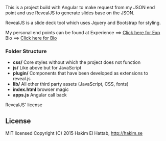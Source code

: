 This is a project build with Angular to make request from my JSON end point and use RevealJS to generate slides base on the JSON.


RevealJS is a slide deck tool which uses Jquery and Bootstrap for styling.

My personal end points can be found at 
Experience ==> <a href="http://ec2-52-10-163-61.us-west-2.compute.amazonaws.com/api/resume/experience/"> Click here for Exp</a>
Bio ==> <a href="http://ec2-52-10-163-61.us-west-2.compute.amazonaws.com/api/resume/bio/">Click here for Bio</a>



### Folder Structure
- **css/** Core styles without which the project does not function
- **js/** Like above but for JavaScript
- **plugin/** Components that have been developed as extensions to reveal.js
- **lib/** All other third party assets (JavaScript, CSS, fonts)
- **index.html** browser magic
- **apps.js** Angular call back

RevealJS' license
## License
MIT licensed
Copyright (C) 2015 Hakim El Hattab, http://hakim.se

